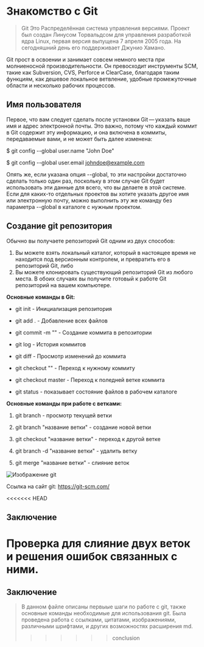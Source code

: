 # Знакомство с Git

>Git Это Распределённая система управления версиями. Проект был создан Линусом Торвальдсом для управления разработкой ядра Linux, первая версия выпущена 7 апреля 2005 года. На сегодняшний день его поддерживает Джунио Хамано.

Git прост в освоении и занимает совсем немного места при молниеносной производительности. Он превосходит инструменты SCM, такие как Subversion, CVS, Perforce и ClearCase, благодаря таким функциям, как дешевое локальное ветвление, удобные промежуточные области и несколько рабочих процессов.

## Имя пользователя

Первое, что вам следует сделать после установки Git — указать ваше имя и адрес электронной почты. Это важно, потому что каждый коммит в Git содержит эту информацию, и она включена в коммиты, передаваемые вами, и не может быть далее изменена:

$ git config --global user.name "John Doe"

$ git config --global user.email johndoe@example.com

Опять же, если указана опция --global, то эти настройки достаточно сделать только один раз, поскольку в этом случае Git будет использовать эти данные для всего, что вы делаете в этой системе. Если для каких-то отдельных проектов вы хотите указать другое имя или электронную почту, можно выполнить эту же команду без параметра --global в каталоге с нужным проектом.

## Создание git репозитория

Обычно вы получаете репозиторий Git одним из двух способов:
1.	Вы можете взять локальный каталог, который в настоящее время не находится под версионным контролем, и превратить его в репозиторий Git, либо
2.	Вы можете клонировать существующий репозиторий Git из любого места.
В обоих случаях вы получите готовый к работе Git репозиторий на вашем компьютере.


**Основные команды в Git:**

* git init - Инициализация репозитория

* git add . - Добавление всех файлов

* git commit -m "" - Создание коммита в репозитории

* git log - История коммитов

* git diff - Просмотр изменений до коммита

* git checkout "" - Переход к нужному коммиту

* git checkout master - Переход к поледней ветке коммита

* git status - показывает состояние файлов в рабочем каталоге

**Основные команды при работе с ветками:**

1. git branch - просмотр текущей ветки

2. git branch "название ветки" - создание новой ветки

3. git checkout "название ветки" - переход к другой ветке

4. git branch -d "название ветки" - удалить ветку

5. git merge "название ветки" - слияние веток


![Изображение git](https://static.tildacdn.info/tild3662-3561-4133-b036-376130613930/noroot.png)

Cсылка на сайт git: https://git-scm.com/

<<<<<<< HEAD
## Заключение 

Проверка для слияние двух веток и решения ошибок связанных с ними.
=======
## **Заключение**

>В данном файле описаны первыые шаги по работе с git, также основные команды необходимые для использования git. Была проведена работа с ссылками, цитатами, изображениями, различными шрифтами, и других возможностях расширения md.
>>>>>>> conclusion
